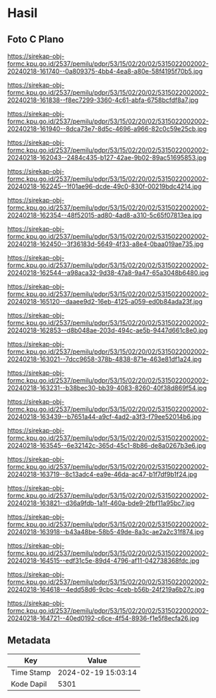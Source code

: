 # Hasil

## Foto C Plano

https://sirekap-obj-formc.kpu.go.id/2537/pemilu/pdpr/53/15/02/20/02/5315022002002-20240218-161740--0a809375-4bb4-4ea8-a80e-58f4195f70b5.jpg

https://sirekap-obj-formc.kpu.go.id/2537/pemilu/pdpr/53/15/02/20/02/5315022002002-20240218-161838--f8ec7299-3360-4c61-abfa-6758bcfdf8a7.jpg

https://sirekap-obj-formc.kpu.go.id/2537/pemilu/pdpr/53/15/02/20/02/5315022002002-20240218-161940--8dca73e7-8d5c-4696-a966-82c0c59e25cb.jpg

https://sirekap-obj-formc.kpu.go.id/2537/pemilu/pdpr/53/15/02/20/02/5315022002002-20240218-162043--2484c435-b127-42ae-9b02-89ac51695853.jpg

https://sirekap-obj-formc.kpu.go.id/2537/pemilu/pdpr/53/15/02/20/02/5315022002002-20240218-162245--1f01ae96-dcde-49c0-830f-00219bdc4214.jpg

https://sirekap-obj-formc.kpu.go.id/2537/pemilu/pdpr/53/15/02/20/02/5315022002002-20240218-162354--48f52015-ad80-4ad8-a310-5c65f07813ea.jpg

https://sirekap-obj-formc.kpu.go.id/2537/pemilu/pdpr/53/15/02/20/02/5315022002002-20240218-162450--3f36183d-5649-4f33-a8e4-0baa019ae735.jpg

https://sirekap-obj-formc.kpu.go.id/2537/pemilu/pdpr/53/15/02/20/02/5315022002002-20240218-162544--a98aca32-9d38-47a8-9a47-65a3048b6480.jpg

https://sirekap-obj-formc.kpu.go.id/2537/pemilu/pdpr/53/15/02/20/02/5315022002002-20240218-165120--daaee9d2-16eb-4125-a059-ed0b84ada23f.jpg

https://sirekap-obj-formc.kpu.go.id/2537/pemilu/pdpr/53/15/02/20/02/5315022002002-20240218-162853--d8b048ae-203d-494c-ae5b-9447d661c8e0.jpg

https://sirekap-obj-formc.kpu.go.id/2537/pemilu/pdpr/53/15/02/20/02/5315022002002-20240218-163021--7dcc9658-378b-4838-871e-463e81df1a24.jpg

https://sirekap-obj-formc.kpu.go.id/2537/pemilu/pdpr/53/15/02/20/02/5315022002002-20240218-163231--b38bec30-bb39-4083-8260-40f38d869f54.jpg

https://sirekap-obj-formc.kpu.go.id/2537/pemilu/pdpr/53/15/02/20/02/5315022002002-20240218-163439--b7651a44-a9cf-4ad2-a3f3-f79ee52014b6.jpg

https://sirekap-obj-formc.kpu.go.id/2537/pemilu/pdpr/53/15/02/20/02/5315022002002-20240218-163545--6e32142c-365d-45c1-8b86-de8a0267b3e6.jpg

https://sirekap-obj-formc.kpu.go.id/2537/pemilu/pdpr/53/15/02/20/02/5315022002002-20240218-163719--8c13adc4-ea9e-46da-ac47-b1f7df9b1f24.jpg

https://sirekap-obj-formc.kpu.go.id/2537/pemilu/pdpr/53/15/02/20/02/5315022002002-20240218-163821--d36a9fdb-1a1f-460a-bde9-2fbf11a95bc7.jpg

https://sirekap-obj-formc.kpu.go.id/2537/pemilu/pdpr/53/15/02/20/02/5315022002002-20240218-163918--b43a48be-58b5-49de-8a3c-ae2a2c31f874.jpg

https://sirekap-obj-formc.kpu.go.id/2537/pemilu/pdpr/53/15/02/20/02/5315022002002-20240218-164515--edf31c5e-89d4-4796-af11-042738368fdc.jpg

https://sirekap-obj-formc.kpu.go.id/2537/pemilu/pdpr/53/15/02/20/02/5315022002002-20240218-164618--4edd58d6-9cbc-4ceb-b56b-24f219a6b27c.jpg

https://sirekap-obj-formc.kpu.go.id/2537/pemilu/pdpr/53/15/02/20/02/5315022002002-20240218-164721--40ed0192-c6ce-4f54-8936-f1e5f8ecfa26.jpg


## Metadata

| Key        | Value               |
| ---------- | ------------------- |
| Time Stamp | 2024-02-19 15:03:14 |
| Kode Dapil | 5301                |



